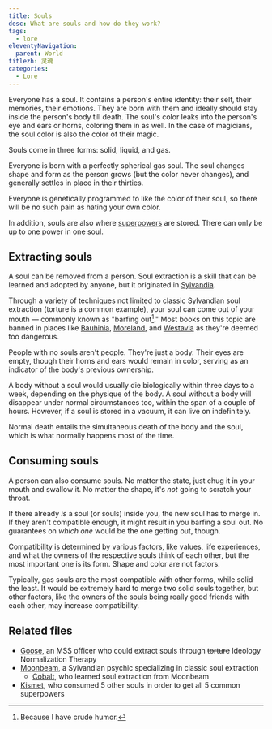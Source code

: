 ```yaml
---
title: Souls
desc: What are souls and how do they work?
tags:
  - lore
eleventyNavigation:
  parent: World
titlezh: 灵魂
categories:
  - Lore
---
```


Everyone has a soul. It contains a person's entire identity: their self, their memories, their emotions. They are born with them and ideally should stay inside the person's body till death. The soul's color leaks into the person's eye and ears or horns, coloring them in as well. In the case of magicians, the soul color is also the color of their magic.

Souls come in three forms: solid, liquid, and gas.

Everyone is born with a perfectly spherical gas soul. The soul changes shape and form as the person grows (but the color never changes), and generally settles in place in their thirties.

Everyone is genetically programmed to like the color of their soul, so there will be no such pain as hating your own color.

In addition, souls are also where [superpowers](/world/superpowers/) are stored. There can only be up to one power in one soul.

## Extracting souls

A soul can be removed from a person. Soul extraction is a skill that can be learned and adopted by anyone, but it originated in [Sylvandia](/world/sylvandia/).

Through a variety of techniques not limited to classic Sylvandian soul extraction (torture is a common example), your soul can come out of your mouth — commonly known as "barfing out[^1]." Most books on this topic are banned in places like [Bauhinia](/world/bauhinia/), [Moreland](/world/moreland/), and [Westavia](/world/westavia/) as they're deemed too dangerous.

People with no souls aren't people. They're just a body. Their eyes are empty, though their horns and ears would remain in color, serving as an indicator of the body's previous ownership.

A body without a soul would usually die biologically within three days to a week, depending on the physique of the body. A soul without a body will disappear under normal circumstances too, within the span of a couple of hours. However, if a soul is stored in a vacuum, it can live on indefinitely.

Normal death entails the simultaneous death of the body and the soul, which is what normally happens most of the time.

## Consuming souls

A person can also consume souls. No matter the state, just chug it in your mouth and swallow it. No matter the shape, it's *not* going to scratch your throat.

If there already *is* a soul (or souls) inside you, the new soul has to merge in. If they aren't compatible enough, it might result in you barfing a soul out. No guarantees on *which one* would be the one getting out, though.

Compatibility is determined by various factors, like values, life experiences, and what the owners of the respective souls think of each other, but the most important one is its form. Shape and color are not factors.

Typically, gas souls are the most compatible with other forms, while solid the least. It would be extremely hard to merge two solid souls together, but other factors, like the owners of the souls being really good friends with each other, may increase compatibility.

## Related files

- [Goose](/characters/goose/), an MSS officer who could extract souls through ~~torture~~ Ideology Normalization Therapy
- [Moonbeam](/characters/moonbeam/), a Sylvandian psychic specializing in classic soul extraction
	- [Cobalt](/characters/cobalt/), who learned soul extraction from Moonbeam
- [Kismet](/characters/kismet/), who consumed 5 other souls in order to get all 5 common superpowers

[^1]: Because I have crude humor.
